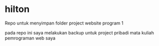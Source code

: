 # hilton
Repo untuk menyimpan folder project website program 1

pada repo ini saya melakukan backup untuk project pribadi mata kuliah pemrograman web saya
